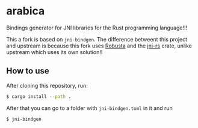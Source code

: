 # arabica
Bindings generator for JNI libraries for the Rust programming language!!!

This a fork is based on `jni-bindgen`. The difference betweent this project and upstream is because this fork uses [Robusta](https://github.com/waylovely-project/robusta) and the [jni-rs](https://github.com/waylovely-project/jni-rs/) crate, unlike upstream which uses its own solution!!

## How to use
After cloning this repository, run:
```sh
$ cargo install --path .
```

After that you can go to a folder with `jni-bindgen.toml` in it and run

```sh
$ jni-bindgen
```

